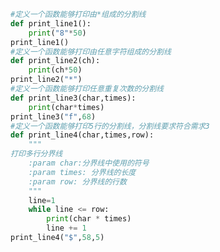 
<BlogInfo id="667" title="8.打印分割线" author="白日梦想猿" pv=0 read_times=0 pre_cost_time=0分25秒 category="函数" tag_list="['函数']" create_time="2020.02.07 20:26:51" update_time="2020.02.08 11:57:15" />

```python
#定义一个函数能够打印由*组成的分割线
def print_line1():
    print("8"*50)
print_line1()
#定义一个函数能够打印由任意字符组成的分割线
def print_line2(ch):
    print(ch*50)
print_line2("*")
#定义一个函数能够打印任意重复次数的分割线
def print_line3(char,times):
    print(char*times)
print_line3("f",68)
#定义一个函数能够打印5行的分割线，分割线要求符合需求3
def print_line4(char,times,row):
    """
打印多行分界线
    :param char:分界线中使用的符号
    :param times: 分界线的长度
    :param row: 分界线的行数
    """
    line=1
    while line <= row:
        print(char * times)
        line += 1
print_line4("$",58,5)


```

